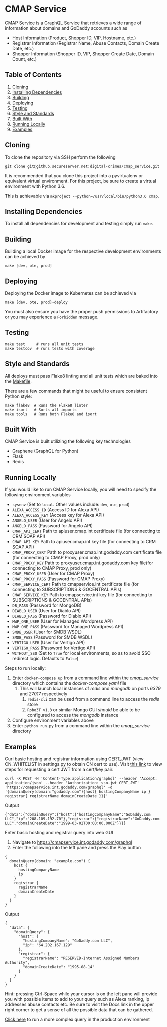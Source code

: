 # CMAP Service

CMAP Service is a GraphQL Service that retrieves a wide range of information about domains and GoDaddy accounts such as
* Host Information (Product, Shopper ID, VIP, Hostname, etc.)
* Registrar Information (Registrar Name, Abuse Contacts, Domain Create Date, etc.)
* Shopper Information (Shopper ID, VIP, Shopper Create Date, Domain Count, etc.)

## Table of Contents
  1. [Cloning](#cloning)
  2. [Installing Dependencies](#installing-dependencies)
  3. [Building](#building)
  4. [Deploying](#deploying)
  5. [Testing](#testing)
  6. [Style and Standards](#style-and-standards)
  7. [Built With](#built-with)
  8. [Running Locally](#running-locally)
  9. [Examples](#examples)

## Cloning
To clone the repository via SSH perform the following
```
git clone git@github.secureserver.net:digital-crimes/cmap_service.git
```

It is recommended that you clone this project into a pyvirtualenv or equivalent virtual environment. For this project, be sure to create a virtual environment with Python 3.6.

This is achievable via `mkproject --python=/usr/local/bin/python3.6 cmap`.

## Installing Dependencies
To install all dependencies for development and testing simply run `make`.

## Building
Building a local Docker image for the respective development environments can be achieved by
```
make [dev, ote, prod]
```

## Deploying
Deploying the Docker image to Kubernetes can be achieved via
```
make [dev, ote, prod]-deploy
```
You must also ensure you have the proper push permissions to Artifactory or you may experience a `Forbidden` message.

## Testing
```
make test     # runs all unit tests
make testcov  # runs tests with coverage
```

## Style and Standards
All deploys must pass Flake8 linting and all unit tests which are baked into the [Makefile](Makefile).

There are a few commands that might be useful to ensure consistent Python style:

```
make flake8  # Runs the Flake8 linter
make isort   # Sorts all imports
make tools   # Runs both Flake8 and isort
```

## Built With
CMAP Service is built utilizing the following key technologies

* Graphene (GraphQL for Python)
* Flask
* Redis


## Running Locally
If you would like to run CMAP Service locally, you will need to specify the following environment variables
* `sysenv` (Set to `local`. Other values include: `dev`, `ote`, `prod`)
* `ALEXA_ACCESS_ID` (Access ID for Alexa API)
* `ALEXA_ACCESS_KEY` (Access key for Alexa API)
* `ANGELO_USER` (User for Angelo API)
* `ANGELO_PASS` (Password for Angelo API)
* `CMAP_API_CERT` Path to apiuser.cmap.int certificate file (for connecting to CRM SOAP API)
* `CMAP_API_KEY` Path to apiuser.cmap.int key file (for connecting to CRM SOAP API)
* `CMAP_PROXY_CERT` Path to proxyuser.cmap.int.godaddy.com certificate file (for connecting to CMAP Proxy, prod only)
* `CMAP_PROXY_KEY` Path to proxyuser.cmap.int.godaddy.com key file(for connecting to CMAP Proxy, prod only)
* `CMAP_PROXY_USER` (User for CMAP Proxy)
* `CMAP_PROXY_PASS` (Password for CMAP Proxy)
* `CMAP_SERVICE_CERT` Path to cmapservice.int certificate file (for connecting to SUBSCRIPTIONS & GOCENTRAL APIs)
* `CMAP_SERVICE_KEY` Path to cmapservice.int key file (for connecting to SUBSCRIPTIONS & GOCENTRAL APIs)
* `DB_PASS` (Password for MongoDB)
* `DIABLO_USER` (User for Diablo API)
* `DIABLO_PASS` (Password for Diablo API)
* `MWP_ONE_USER` (User for Managed Wordpress API)
* `MWP_ONE_PASS` (Password for Managed Wordpress API)
* `SMDB_USER` (User for SMDB WSDL)
* `SMDB_PASS` (Password for SMDB WSDL)
* `VERTIGO_USER` (User for Vertigo API)
* `VERTIGO_PASS` (Password for Vertigo API)
* `WITHOUT_SSO` (Set to `True` for local environments, so as to avoid SSO redirect logic. Defaults to `False`)

Steps to run locally:
1. Enter `docker-compose up` from a command line within the _cmap_service_ directory which contains the _docker-compose.yaml_ file
   1. This will launch local instances of _redis_ and _mongodb_ on ports _6379_ and _27017_ respectively
      1. `redis-cli` can be used from a command line to access the _redis_ store
      2. `Robo3T v1.3` or similar Mongo GUI _should_ be able to be configured to access the _mongodb_ instance
2. Configure environment variables above
3. Enter `python run.py` from a command line within the _cmap_service_ directory


## Examples

Curl basic hosting and registrar information using CERT_JWT (view CN_WHITELIST in settings.py to obtain CN cert to use). Visit [this link](https://confluence.godaddy.com/display/ITSecurity/Accessing+Shopper+Locker+Service#AccessingShopperLockerService-ObtainaJWT) to view steps for requesting a cert JWT from a cert/key pair.
```
curl -X POST -H 'Content-Type:application/graphql' --header 'Accept: application/json' --header 'Authorization: sso-jwt CERT_JWT' 'https://cmapservice.int.godaddy.com/graphql' -d '{domainQuery(domain:"godaddy.com"){host{ hostingCompanyName ip } registrar{ registrarName domainCreateDate }}}'
```
Output
```
{"data":{"domainQuery":{"host":{"hostingCompanyName":"GoDaddy.com LLC","ip":"208.109.192.70"},"registrar":{"registrarName":"GoDaddy.com LLC","domainCreateDate":"1999-03-02T00:00:00.000Z"}}}}
```

Enter basic hosting and registrar query into web GUI

  1. Navigate to https://cmapservice.int.godaddy.com/graphql
  2. Enter the following into the left pane and press the Play button
```
{
  domainQuery(domain: "example.com") {
    host {
      hostingCompanyName
      ip
    }
    registrar {
      registrarName
      domainCreateDate
    }
  }
}
```
Output
```
{
  "data": {
    "domainQuery": {
      "host": {
        "hostingCompanyName": "GoDaddy.com LLC",
        "ip": "64.202.167.129"
      },
      "registrar": {
        "registrarName": "RESERVED-Internet Assigned Numbers Authority",
        "domainCreateDate": "1995-08-14"
      }
    }
  }
}
```
  
Hint: pressing Ctrl-Space while your cursor is on the left pane will provide you with possible items to add to your query such as Alexa ranking, ip addresses abuse contacts etc. Be sure to visit the Docs link in the upper right corner to get a sense of all the possible data that can be gathered.
  
[Click here](https://cmapservice.int.godaddy.com/graphql?query=%7B%0A%20%20domainQuery(domain%3A%20"godaddy.com")%20%7B%0A%20%20%20%20alexaRank%0A%20%20%20%20apiReseller%20%7B%0A%20%20%20%20%20%20parent%0A%20%20%20%20%20%20child%0A%20%20%20%20%7D%0A%20%20%20%20blacklist%0A%20%20%20%20domain%0A%20%20%20%20domainStatus%20%7B%0A%20%20%20%20%20%20statusCode%0A%20%20%20%20%7D%0A%20%20%20%20host%20%7B%0A%20%20%20%20%20%20createdDate%0A%20%20%20%20%20%20dataCenter%0A%20%20%20%20%20%20friendlyName%0A%20%20%20%20%20%20guid%0A%20%20%20%20%20%20containerId%0A%20%20%20%20%20%20brand%0A%20%20%20%20%20%20hostingAbuseEmail%0A%20%20%20%20%20%20hostingCompanyName%0A%20%20%20%20%20%20hostname%0A%20%20%20%20%20%20ip%0A%20%20%20%20%20%20os%0A%20%20%20%20%20%20product%0A%20%20%20%20%20%20shopperId%0A%20%20%20%20%20%20mwpId%0A%20%20%20%20%20%20vip%20%7B%0A%20%20%20%20%20%20%20%20accountRepFirstName%0A%20%20%20%20%20%20%20%20accountRepLastName%0A%20%20%20%20%20%20%20%20accountRepEmail%0A%20%20%20%20%20%20%20%20portfolioType%0A%20%20%20%20%20%20%20%20blacklist%0A%20%20%20%20%20%20%20%20shopperId%0A%20%20%20%20%20%20%7D%0A%20%20%20%20%20%20privateLabelId%0A%20%20%20%20%7D%0A%20%20%20%20registrar%20%7B%0A%20%20%20%20%20%20brand%0A%20%20%20%20%20%20domainCreateDate%0A%20%20%20%20%20%20domainId%0A%20%20%20%20%20%20registrarName%0A%20%20%20%20%20%20registrarAbuseEmail%0A%20%20%20%20%7D%0A%20%20%20%20shopperInfo%20%7B%0A%20%20%20%20%20%20shopperId%0A%20%20%20%20%20%20domainCount%0A%20%20%20%20%20%20shopperCreateDate%0A%20%20%20%20%20%20shopperEmail%0A%20%20%20%20%20%20shopperFirstName%0A%20%20%20%20%20%20shopperLastName%0A%20%20%20%20%20%20shopperAddress1%0A%20%20%20%20%20%20shopperAddress2%0A%20%20%20%20%20%20shopperCity%0A%20%20%20%20%20%20shopperState%0A%20%20%20%20%20%20shopperPostalCode%0A%20%20%20%20%20%20shopperCountry%0A%20%20%20%20%20%20shopperPhoneMobile%0A%20%20%20%20%20%20shopperPhoneHome%0A%20%20%20%20%20%20shopperPhoneWork%0A%20%20%20%20%20%20shopperPhoneWorkExt%0A%20%20%20%20%20%20vip%20%7B%0A%20%20%20%20%20%20%20%20accountRepFirstName%0A%20%20%20%20%20%20%20%20accountRepLastName%0A%20%20%20%20%20%20%20%20accountRepEmail%0A%20%20%20%20%20%20%20%20portfolioType%0A%20%20%20%20%20%20%20%20blacklist%0A%20%20%20%20%20%20%20%20shopperId%0A%20%20%20%20%20%20%7D%0A%20%20%20%20%7D%0A%20%20%20%20securitySubscription%20%7B%0A%20%20%20%20%20%20sucuriProduct%0A%20%20%20%20%7D%0A%20%20%20%20sslSubscriptions%20%7B%0A%20%20%20%20%20%20certCommonName%0A%20%20%20%20%20%20certType%0A%20%20%20%20%20%20createdAt%0A%20%20%20%20%20%20expiresAt%0A%20%20%20%20%7D%0A%20%20%7D%0A%7D) to run a more complex query in the production environment

